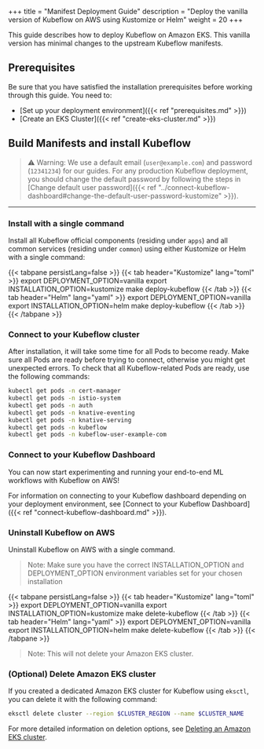 +++
title = "Manifest Deployment Guide"
description = "Deploy the vanilla version of Kubeflow on AWS using Kustomize or Helm"
weight = 20
+++

This guide describes how to deploy Kubeflow on Amazon EKS. This vanilla version has minimal changes to the upstream Kubeflow manifests.

## Prerequisites

Be sure that you have satisfied the installation prerequisites before working through this guide. You need to:
- [Set up your deployment environment]({{< ref "prerequisites.md" >}})
- [Create an EKS Cluster]({{< ref "create-eks-cluster.md" >}})

## Build Manifests and install Kubeflow

> ⚠️ Warning: We use a default email (`user@example.com`) and password (`12341234`) for our guides. For any production Kubeflow deployment, you should change the default password by following the steps in [Change default user password]({{< ref "../connect-kubeflow-dashboard#change-the-default-user-password-kustomize" >}}).

---

### Install with a single command

Install all Kubeflow official components (residing under `apps`) and all common services (residing under `common`) using either Kustomize or Helm with a single command:

{{< tabpane persistLang=false >}}
{{< tab header="Kustomize" lang="toml" >}}
export DEPLOYMENT_OPTION=vanilla
export INSTALLATION_OPTION=kustomize
make deploy-kubeflow
{{< /tab >}}
{{< tab header="Helm" lang="yaml" >}}
export DEPLOYMENT_OPTION=vanilla
export INSTALLATION_OPTION=helm
make deploy-kubeflow
{{< /tab >}}
{{< /tabpane >}}

### Connect to your Kubeflow cluster

After installation, it will take some time for all Pods to become ready. Make sure all Pods are ready before trying to connect, otherwise you might get unexpected errors. To check that all Kubeflow-related Pods are ready, use the following commands:

```sh
kubectl get pods -n cert-manager
kubectl get pods -n istio-system
kubectl get pods -n auth
kubectl get pods -n knative-eventing
kubectl get pods -n knative-serving
kubectl get pods -n kubeflow
kubectl get pods -n kubeflow-user-example-com
```

### Connect to your Kubeflow Dashboard

You can now start experimenting and running your end-to-end ML workflows with Kubeflow on AWS!

For information on connecting to your Kubeflow dashboard depending on your deployment environment, see  [Connect to your Kubeflow Dashboard]({{< ref "connect-kubeflow-dashboard.md" >}}). 

### Uninstall Kubeflow on AWS

Uninstall Kubeflow on AWS with a single command. 
> Note: Make sure you have the correct INSTALLATION_OPTION and DEPLOYMENT_OPTION environment variables set for your chosen installation

{{< tabpane persistLang=false >}}
{{< tab header="Kustomize" lang="toml" >}}
export DEPLOYMENT_OPTION=vanilla
export INSTALLATION_OPTION=kustomize
make delete-kubeflow
{{< /tab >}}
{{< tab header="Helm" lang="yaml" >}}
export DEPLOYMENT_OPTION=vanilla
export INSTALLATION_OPTION=helm
make delete-kubeflow
{{< /tab >}}
{{< /tabpane >}}

> Note: This will not delete your Amazon EKS cluster.

### (Optional) Delete Amazon EKS cluster

If you created a dedicated Amazon EKS cluster for Kubeflow using `eksctl`, you can delete it with the following command:

```bash
eksctl delete cluster --region $CLUSTER_REGION --name $CLUSTER_NAME
```

For more detailed information on deletion options, see [Deleting an Amazon EKS cluster](https://docs.aws.amazon.com/eks/latest/userguide/delete-cluster.html). 